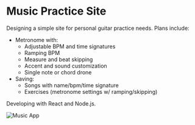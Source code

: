 # Music Practice Site

Designing a simple site for personal guitar practice needs. Plans include:
- Metronome with:
  - Adjustable BPM and time signatures
  - Ramping BPM
  - Measure and beat skipping
  - Accent and sound customization
  - Single note or chord drone
- Saving:
  - Songs with name/bpm/time signature
  - Exercises (metronome settings w/ ramping/skipping)
 
Developing with React and Node.js.

![Music App](https://github.com/user-attachments/assets/6fd6d934-2db2-4684-aa9c-2bcfca38706d)
